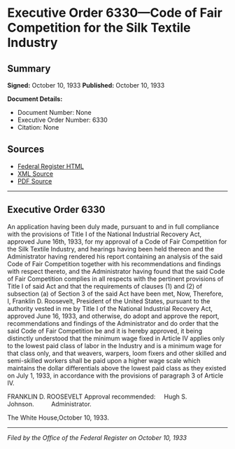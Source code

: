 # Executive Order 6330—Code of Fair Competition for the Silk Textile Industry

## Summary

**Signed:** October 10, 1933
**Published:** October 10, 1933

**Document Details:**
- Document Number: None
- Executive Order Number: 6330
- Citation: None

## Sources
- [Federal Register HTML](https://www.presidency.ucsb.edu/documents/executive-order-6330-code-fair-competition-for-the-silk-textile-industry)
- [XML Source](None)
- [PDF Source](None)

---

## Executive Order 6330

An application having been duly made, pursuant to and in full compliance with the provisions of Title I of the National Industrial Recovery Act, approved June 16th, 1933, for my approval of a Code of Fair Competition for the Silk Textile Industry, and hearings having been held thereon and the Administrator having rendered his report containing an analysis of the said Code of Fair Competition together with his recommendations and findings with respect thereto, and the Administrator having found that the said Code of Fair Competition complies in all respects with the pertinent provisions of Title I of said Act and that the requirements of clauses (1) and (2) of subsection (a) of Section 3 of the said Act have been met,
Now, Therefore, I, Franklin D. Roosevelt, President of the United States, pursuant to the authority vested in me by Title I of the National Industrial Recovery Act, approved June 16, 1933, and otherwise, do adopt and approve the report, recommendations and findings of the Administrator and do order that the said Code of Fair Competition be and it is hereby approved, it being distinctly understood that the minimum wage fixed in Article IV applies only to the lowest paid class of labor in the Industry and is a minimum wage for that class only, and that weavers, warpers, loom fixers and other skilled and semi-skilled workers shall be paid upon a higher wage scale which maintains the dollar differentials above the lowest paid class as they existed on July 1, 1933, in accordance with the provisions of paragraph 3 of Article IV.

FRANKLIN D. ROOSEVELT
Approval recommended:     Hugh S. Johnson.          Administrator.

The White House,October 10, 1933.

---

*Filed by the Office of the Federal Register on October 10, 1933*
